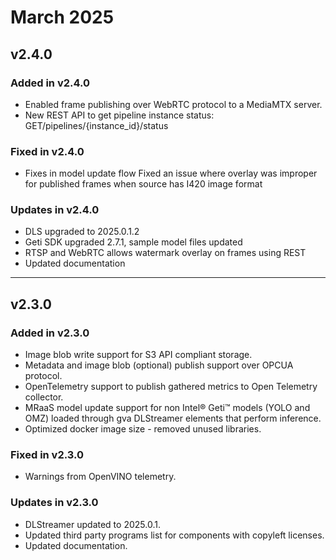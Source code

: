 # March 2025

## v2.4.0

### Added in v2.4.0
- Enabled frame publishing over WebRTC protocol to a MediaMTX server.
- New REST API to get pipeline instance status: GET/pipelines/{instance_id}/status

### Fixed in v2.4.0
- Fixes in model update flow
 Fixed an issue where overlay was improper for published frames when source has I420 image format

### Updates in v2.4.0
- DLS upgraded to 2025.0.1.2
- Geti SDK upgraded 2.7.1, sample model files updated
- RTSP and WebRTC allows watermark overlay on frames using REST
- Updated documentation

---

## v2.3.0

### Added in v2.3.0

- Image blob write support for S3 API compliant storage.
- Metadata and image blob (optional) publish support over OPCUA protocol.
- OpenTelemetry support to publish gathered metrics to Open Telemetry collector.
- MRaaS model update support for non Intel® Geti™ models (YOLO and OMZ) loaded through gva DLStreamer elements that perform inference.
- Optimized docker image size - removed unused libraries.

### Fixed in v2.3.0

- Warnings from OpenVINO telemetry.

### Updates in v2.3.0

- DLStreamer updated to 2025.0.1.
- Updated third party programs list for components with copyleft licenses.
- Updated documentation.
